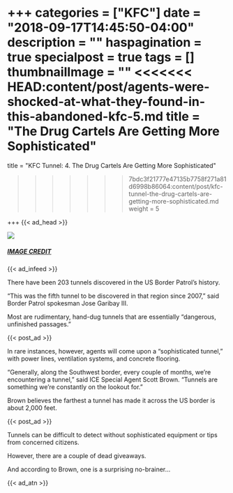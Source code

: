 +++
categories = ["KFC"]
date = "2018-09-17T14:45:50-04:00"
description = ""
haspagination = true
specialpost = true
tags = []
thumbnailImage = ""
<<<<<<< HEAD:content/post/agents-were-shocked-at-what-they-found-in-this-abandoned-kfc-5.md
title = "The Drug Cartels Are Getting More Sophisticated"
=======
title = "KFC Tunnel: 4. The Drug Cartels Are Getting More Sophisticated"
>>>>>>> 7bdc3f21777e47135b7758f271a81d6998b86064:content/post/kfc-tunnel-the-drug-cartels-are-getting-more-sophisticated.md
weight = 5

+++
{{< ad_head >}}

[![](http://sopawfect.com/wp-content/uploads/2018/08/g-5.jpg)](http://sopawfect.com/wp-content/uploads/2018/08/g-5.jpg)

##### [_IMAGE CREDIT_](https://goo.gl/images/EDEyaC)

{{< ad_infeed >}}

There have been 203 tunnels discovered in the US Border Patrol’s history.

“This was the fifth tunnel to be discovered in that region since 2007,” said Border Patrol spokesman Jose Garibay III.

Most are rudimentary, hand-dug tunnels that are essentially “dangerous, unfinished passages.”

{{< post_ad >}}

In rare instances, however, agents will come upon a “sophisticated tunnel,” with power lines, ventilation systems, and concrete flooring.

“Generally, along the Southwest border, every couple of months, we’re encountering a tunnel,” said ICE Special Agent Scott Brown. “Tunnels are something we’re constantly on the lookout for.”

Brown believes the farthest a tunnel has made it across the US border is about 2,000 feet.

{{< post_ad >}}

Tunnels can be difficult to detect without sophisticated equipment or tips from concerned citizens.

However, there are a couple of dead giveaways.

And according to Brown, one is a surprising no-brainer…

{{< ad_atn >}}
